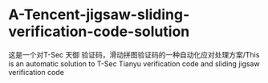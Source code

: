# A-Tencent-jigsaw-sliding-verification-code-solution
这是一个对T-Sec 天御 验证码，滑动拼图验证码的一种自动化应对处理方案/This is an automatic solution to T-Sec Tianyu verification code and sliding jigsaw verification code
